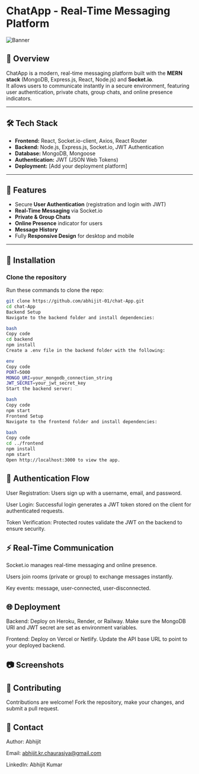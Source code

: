 # ChatApp - Real-Time Messaging Platform

![Banner](https://github.com/abhijit-01/chat-App/raw/main/assets/banner.png)

## 🚀 Overview

ChatApp is a modern, real-time messaging platform built with the **MERN stack** (MongoDB, Express.js, React, Node.js) and **Socket.io**.  
It allows users to communicate instantly in a secure environment, featuring user authentication, private chats, group chats, and online presence indicators.

---

## 🛠️ Tech Stack

- **Frontend:** React, Socket.io-client, Axios, React Router  
- **Backend:** Node.js, Express.js, Socket.io, JWT Authentication  
- **Database:** MongoDB, Mongoose  
- **Authentication:** JWT (JSON Web Tokens)  
- **Deployment:** [Add your deployment platform]

---

## 📸 Features

- Secure **User Authentication** (registration and login with JWT)  
- **Real-Time Messaging** via Socket.io  
- **Private & Group Chats**  
- **Online Presence** indicator for users  
- **Message History**  
- Fully **Responsive Design** for desktop and mobile  

---

## 🔧 Installation

### Clone the repository

Run these commands to clone the repo:

```bash
git clone https://github.com/abhijit-01/chat-App.git
cd chat-App
Backend Setup
Navigate to the backend folder and install dependencies:

bash
Copy code
cd backend
npm install
Create a .env file in the backend folder with the following:

env
Copy code
PORT=5000
MONGO_URI=your_mongodb_connection_string
JWT_SECRET=your_jwt_secret_key
Start the backend server:

bash
Copy code
npm start
Frontend Setup
Navigate to the frontend folder and install dependencies:

bash
Copy code
cd ../frontend
npm install
npm start
Open http://localhost:3000 to view the app.
```

## 🔐 Authentication Flow
User Registration: Users sign up with a username, email, and password.

User Login: Successful login generates a JWT token stored on the client for authenticated requests.

Token Verification: Protected routes validate the JWT on the backend to ensure security.

## ⚡ Real-Time Communication
Socket.io manages real-time messaging and online presence.

Users join rooms (private or group) to exchange messages instantly.

Key events: message, user-connected, user-disconnected.

## 🌐 Deployment
Backend: Deploy on Heroku, Render, or Railway. Make sure the MongoDB URI and JWT secret are set as environment variables.

Frontend: Deploy on Vercel or Netlify. Update the API base URL to point to your deployed backend.

## 📷 Screenshots


## 🤝 Contributing
Contributions are welcome! Fork the repository, make your changes, and submit a pull request.

## 📧 Contact
Author: Abhijit

Email: abhijit.kr.chaurasiya@gmail.com

LinkedIn: Abhijit Kumar